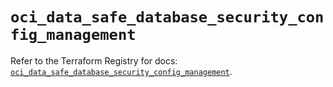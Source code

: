 # `oci_data_safe_database_security_config_management`

Refer to the Terraform Registry for docs: [`oci_data_safe_database_security_config_management`](https://registry.terraform.io/providers/oracle/oci/7.19.0/docs/resources/data_safe_database_security_config_management).
